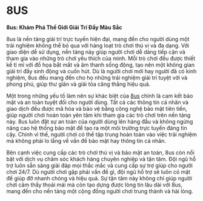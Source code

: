 # 8US

**8us: Khám Phá Thế Giới Giải Trí Đầy Màu Sắc**

8us là nền tảng giải trí trực tuyến hiện đại, mang đến cho người dùng một trải nghiệm không thể bỏ qua với hàng loạt trò chơi thú vị và đa dạng. Với giao diện dễ sử dụng, nền tảng này giúp người chơi dễ dàng tiếp cận và tham gia vào những trò chơi yêu thích của mình. Mỗi trò chơi đều được thiết kế tỉ mỉ với đồ họa bắt mắt và âm thanh sống động, tạo nên một không gian giải trí đầy sinh động và cuốn hút. Dù là người chơi mới hay người đã có kinh nghiệm, 8us đều mang đến cho họ những trải nghiệm giải trí tuyệt vời và phong phú, giúp thư giãn và giải tỏa căng thẳng hiệu quả.

Một trong những yếu tố làm nên sự khác biệt của <a href="https://8us-online.com">8us</a> chính là cam kết bảo mật và an toàn tuyệt đối cho người dùng. Tất cả các thông tin cá nhân và giao dịch đều được mã hóa và bảo vệ bằng công nghệ bảo mật tiên tiến, giúp người chơi hoàn toàn yên tâm khi tham gia các trò chơi trên nền tảng này. 8us luôn đặt sự an toàn của người dùng lên hàng đầu và không ngừng nâng cao hệ thống bảo mật để tạo ra một môi trường trực tuyến đáng tin cậy. Chính vì thế, người chơi có thể tập trung hoàn toàn vào việc trải nghiệm mà không phải lo lắng về vấn đề bảo mật hay thông tin cá nhân.

Bên cạnh việc cung cấp các trò chơi thú vị và bảo mật an toàn, 8us còn nổi bật với dịch vụ chăm sóc khách hàng chuyên nghiệp và tận tâm. Đội ngũ hỗ trợ luôn sẵn sàng giải đáp mọi thắc mắc và cung cấp sự trợ giúp cho người chơi 24/7. Dù người chơi gặp phải vấn đề gì, đội ngũ hỗ trợ sẽ luôn có mặt để giúp đỡ nhanh chóng và hiệu quả. Sự tận tâm này không chỉ giúp người chơi cảm thấy thoải mái mà còn tạo dựng được lòng tin lâu dài với 8us, mang đến cho nền tảng một cộng đồng người chơi trung thành và hài lòng.
